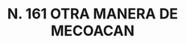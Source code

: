 ---
title: "N. 161 OTRA MANERA DE MECOACAN"
plant-name: "N. 161"
plant-number: "161"
plant-xml: "/assets/xml/plant161.xml"
plant-title: "N. 161 OTRA MANERA DE MECOACAN"
plant-taxon-link: ""
plant-taxon-link: ""
layout: single-xml
---